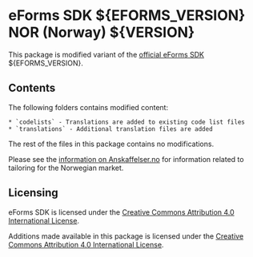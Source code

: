 # eForms SDK ${EFORMS_VERSION} NOR (Norway) ${VERSION}

This package is modified variant of the [official eForms SDK](https://github.com/OP-TED/eForms-SDK) ${EFORMS_VERSION}.


## Contents

The following folders contains modified content:

    * `codelists` - Translations are added to existing code list files
    * `translations` - Additional translation files are added

The rest of the files in this package contains no modifications.

Please see the [information on Anskaffelser.no](https://anskaffelser.no/dfos-arbeid-med-offentlige-anskaffelser/program-digitale-anskaffelser/nye-kunngjoringsskjemaer-eforms) for information related to tailoring for the Norwegian market.


## Licensing

eForms SDK is licensed under the [Creative Commons Attribution 4.0 International License](https://creativecommons.org/licenses/by/4.0/).

Additions made available in this package is licensed under the [Creative Commons Attribution 4.0 International License](https://creativecommons.org/licenses/by/4.0/).